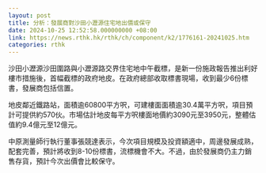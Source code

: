 ```yaml
---
layout: post
title: 分析：發展商對沙田小瀝源住宅地出價或保守
date: 2024-10-25 12:52:58.000000000 +08:00
link: https://news.rthk.hk/rthk/ch/component/k2/1776161-20241025.htm
categories: rthk
---
```


沙田小瀝源沙田圍路與小瀝源路交界住宅地中午截標，是新一份施政報告推出利好樓市措施後，首幅截標的政府地皮。在政府總部收取標書現場，收到最少6份標書，發展商包括信置。

地皮鄰近鐵路站，面積逾60800平方呎，可建樓面面積逾30.4萬平方呎，項目預計可提供約570伙。市場估計地皮每平方呎樓面地價約3090元至3950元，整體估值約9.4億元至12億元。

中原測量師行執行董事張競達表示，今次項目規模及投資額適中，周邊發展成熟，配套完善，預計將收到8-10份標書，流標機會不大。不過，由於發展商仍主力銷售存貨，預計今次出價會比較保守。

